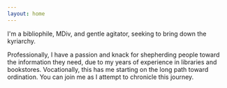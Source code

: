```yaml
---
layout: home
---
```


I'm a bibliophile, MDiv, and gentle agitator, seeking to bring down the kyriarchy.

Professionally, I have a passion and knack for shepherding people toward the information they need, due to my years of experience in libraries and bookstores. Vocationally, this has me starting on the long path toward ordination. You can join me as I attempt to chronicle this journey.
